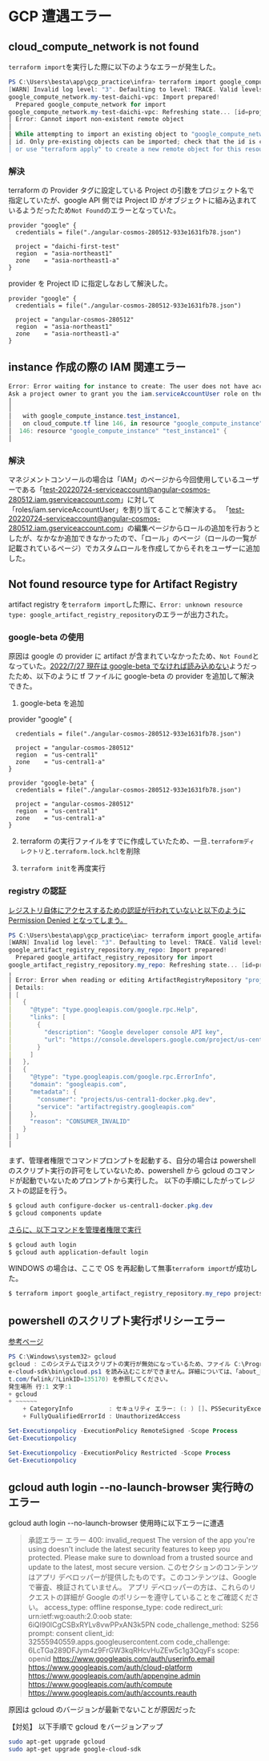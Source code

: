 # GCP 遭遇エラー

## cloud_compute_network is not found

`terraform import`を実行した際に以下のようなエラーが発生した。

```powershell
PS C:\Users\besta\app\gcp_practice\infra> terraform import google_compute_network.my-test-daichi-vpc my-test-daichi-vpc
[WARN] Invalid log level: "3". Defaulting to level: TRACE. Valid levels are: [TRACE DEBUG INFO WARN ERROR OFF][WARN] Invalid log level: "3". Defaulting to level: TRACE. Valid levels are: [TRACE DEBUG INFO WARN ERROR OFF][WARN] Invalid log level: "3". Defaulting to level: TRACE. Valid levels are: [TRACE DEBUG INFO WARN ERROR OFF]google_compute_network.my-test-daichi-vpc: Importing from ID "my-test-daichi-vpc"...
google_compute_network.my-test-daichi-vpc: Import prepared!
  Prepared google_compute_network for import
google_compute_network.my-test-daichi-vpc: Refreshing state... [id=projects/daichi-first-test/global/networks/my-test-daichi-vpc]
│ Error: Cannot import non-existent remote object
│
│ While attempting to import an existing object to "google_compute_network.my-test-daichi-vpc", the provider detected that no object exists with the given
│ id. Only pre-existing objects can be imported; check that the id is correct and that it is associated with the provider's configured region or endpoint,
│ or use "terraform apply" to create a new remote object for this resource.'

```

### 解決

terraform の Provider タグに設定している Project の引数をプロジェクト名で指定していたが、google API 側では Project ID がオブジェクトに組み込まれているようだったため`Not Found`のエラーとなっていた。

```t
provider "google" {
  credentials = file("./angular-cosmos-280512-933e1631fb78.json")

  project = "daichi-first-test"
  region  = "asia-northeast1"
  zone    = "asia-northeast1-a"
}
```

provider を Project ID に指定しなおして解決した。

```t
provider "google" {
  credentials = file("./angular-cosmos-280512-933e1631fb78.json")

  project = "angular-cosmos-280512"
  region  = "asia-northeast1"
  zone    = "asia-northeast1-a"
}

```

## instance 作成の際の IAM 関連エラー

```powershell
Error: Error waiting for instance to create: The user does not have access to service account 'test-20220724-serviceaccount@angular-cosmos-280512.iam.gserviceaccount.com'.  User: 'test-20220724-serviceaccount@angular-cosmos-280512.iam.gserviceaccount.com'.
Ask a project owner to grant you the iam.serviceAccountUser role on the service account
│
│
│   with google_compute_instance.test_instance1,
│   on cloud_compute.tf line 146, in resource "google_compute_instance" "test_instance1":
│  146: resource "google_compute_instance" "test_instance1" {
│
```

### 解決

マネジメントコンソールの場合は「IAM」のページから今回使用しているユーザーである「test-20220724-serviceaccount@angular-cosmos-280512.iam.gserviceaccount.com」に対して「roles/iam.serviceAccountUser」を割り当てることで解決する。
「test-20220724-serviceaccount@angular-cosmos-280512.iam.gserviceaccount.com」の編集ページからロールの追加を行おうとしたが、なかなか追加できなかったので、「ロール」のページ（ロールの一覧が記載されているページ）でカスタムロールを作成してからそれをユーザーに追加した。

## Not found resource type for Artifact Registry

artifact registry を`terraform import`した際に、`Error: unknown resource type: google_artifact_registry_repository`のエラーが出力された。

### google-beta の使用

原因は google の provider に artifact が含まれていなかったため、`Not Found`となっていた。[2022/7/27 現在は google-beta でなければ読み込めない](https://runble1.com/terraform-arififact-registry/)ようだったため、以下のように tf ファイルに google-beta の provider を追加して解決できた。

1. google-beta を追加

provider "google" {

```
  credentials = file("./angular-cosmos-280512-933e1631fb78.json")

  project = "angular-cosmos-280512"
  region  = "us-central1"
  zone    = "us-central1-a"
}

provider "google-beta" {
  credentials = file("./angular-cosmos-280512-933e1631fb78.json")

  project = "angular-cosmos-280512"
  region  = "us-central1"
  zone    = "us-central1-a"
}
```

2. terraform の実行ファイルをすでに作成していたため、一旦`.terraformディレクトリ`と`.terraform.lock.hcl`を削除

3. `terraform init`を再度実行

### registry の認証

[レジストリ自体にアクセスするための認証が行われていないと以下のように Permission Denied となってしまう。](https://runble1.com/terraform-arififact-registry/)

```powershell
PS C:\Users\besta\app\gcp_practice\iac> terraform import google_artifact_registry_repository.my_repo us-central1-docker.pkg.dev/angular-cosmos-280512/hello-repo
[WARN] Invalid log level: "3". Defaulting to level: TRACE. Valid levels are: [TRACE DEBUG INFO WARN ERROR OFF][WARN] Invalid log level: "3". Defaulting to level: TRACE. Valid levels are: [TRACE DEBUG INFO WARN ERROR OFF][WARN] Invalid log level: "3". Defaulting to level: TRACE. Valid levels are: [TRACE DEBUG INFO WARN ERROR OFF][WARN] Invalid log level: "3". Defaulting to level: TRACE. Valid levels are: [TRACE DEBUG INFO WARN ERROR OFF][WARN] Invalid log level: "3". Defaulting to level: TRACE. Valid levels are: [TRACE DEBUG INFO WARN ERROR OFF]google_artifact_registry_repository.my_repo: Importing from ID "us-central1-docker.pkg.dev/angular-cosmos-280512/hello-repo"...
google_artifact_registry_repository.my_repo: Import prepared!
  Prepared google_artifact_registry_repository for import
google_artifact_registry_repository.my_repo: Refreshing state... [id=projects/us-central1-docker.pkg.dev/locations/angular-cosmos-280512/repositories/hello-repo]
╷
│ Error: Error when reading or editing ArtifactRegistryRepository "projects/us-central1-docker.pkg.dev/locations/angular-cosmos-280512/repositories/hello-repo": googleapi: Error 403: Permission denied on resource project us-central1-docker.pkg.dev.
│ Details:
│ [
│   {
│     "@type": "type.googleapis.com/google.rpc.Help",
│     "links": [
│       {
│         "description": "Google developer console API key",
│         "url": "https://console.developers.google.com/project/us-central1-docker.pkg.dev/apiui/credential"
│       }
│     ]
│   },
│   {
│     "@type": "type.googleapis.com/google.rpc.ErrorInfo",
│     "domain": "googleapis.com",
│     "metadata": {
│       "consumer": "projects/us-central1-docker.pkg.dev",
│       "service": "artifactregistry.googleapis.com"
│     },
│     "reason": "CONSUMER_INVALID"
│   }
│ ]
│
```

まず、管理者権限でコマンドプロンプトを起動する、自分の場合は powershell のスクリプト実行の許可をしていないため、powershell から gcloud のコマンドが起動でいないためプロンプトから実行した。
以下の手順にしたがってレジストの認証を行う。

```powershell
$ gcloud auth configure-docker us-central1-docker.pkg.dev
$ gcloud components update
```

[さらに、以下コマンドを管理者権限で実行](https://zenn.dev/waddy/articles/terraform-google-cloud#gcloud-%E3%82%B3%E3%83%9E%E3%83%B3%E3%83%89%E3%81%AE%E3%82%A4%E3%83%B3%E3%82%B9%E3%83%88%E3%83%BC%E3%83%AB)

```powershell
$ gcloud auth login
$ gcloud auth application-default login
```

WINDOWS の場合は、ここで OS を再起動して無事`terraform import`が成功した。

```powershell
$ terraform import google_artifact_registry_repository.my_repo projects/angular-cosmos-280512/locations/us-central1/repositories/hello-repo
```

## powershell のスクリプト実行ポリシーエラー

[参考ページ](https://qiita.com/ponsuke0531/items/4629626a3e84bcd9398f)

```powershell
PS C:\Windows\system32> gcloud
gcloud : このシステムではスクリプトの実行が無効になっているため、ファイル C:\Program Files (x86)\Google\Cloud SDK\googl
e-cloud-sdk\bin\gcloud.ps1 を読み込むことができません。詳細については、「about_Execution_Policies」(https://go.microsof
t.com/fwlink/?LinkID=135170) を参照してください。
発生場所 行:1 文字:1
+ gcloud
+ ~~~~~~
    + CategoryInfo          : セキュリティ エラー: (: ) []、PSSecurityException
    + FullyQualifiedErrorId : UnauthorizedAccess
```

```powershell
Set-Executionpolicy -ExecutionPolicy RemoteSigned -Scope Process
Get-Executionpolicy

Set-Executionpolicy -ExecutionPolicy Restricted -Scope Process
Get-Executionpolicy
```

## gcloud auth login --no-launch-browser 実行時のエラー

gcloud auth login --no-launch-browser 使用時に以下エラーに遭遇

> 承認エラー
> エラー 400: invalid_request
> The version of the app you're using doesn't include the latest security features to keep you protected. Please make sure to download from a trusted source and update to the latest, most secure version.
> このセクションのコンテンツはアプリ デベロッパーが提供したものです。このコンテンツは、Google で審査、検証されていません。
> アプリ デベロッパーの方は、これらのリクエストの詳細が Google のポリシーを遵守していることをご確認ください。
> access_type: offline
> response_type: code
> redirect_uri: urn:ietf:wg:oauth:2.0:oob
> state: 6iQI90lCgCSBxRYLv8vwPPxAN3k5PN
> code_challenge_method: S256
> prompt: consent
> client_id: 32555940559.apps.googleusercontent.com
> code_challenge: 6LcTGa289DFJym4z9FrGW3kqRHcvHuZEw5c1g3QqyFs
> scope: openid https://www.googleapis.com/auth/userinfo.email https://www.googleapis.com/auth/cloud-platform https://www.googleapis.com/auth/appengine.admin https://www.googleapis.com/auth/compute https://www.googleapis.com/auth/accounts.reauth

原因は gcloud のバージョンが最新でないことが原因だった

【対処】
以下手順で gcloud をバージョンアップ

```bash
sudo apt-get upgrade gcloud
sudo apt-get upgrade google-cloud-sdk
```

